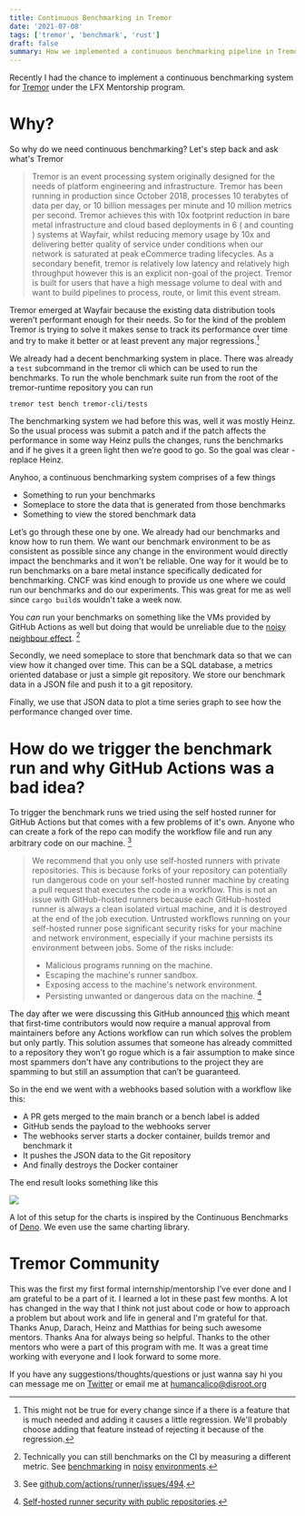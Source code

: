 ```yaml
---
title: Continuous Benchmarking in Tremor
date: '2021-07-08'
tags: ['tremor', 'benchmark', 'rust']
draft: false
summary: How we implemented a continuous benchmarking pipeline in Tremor
---
```


Recently I had the chance to implement a continuous benchmarking system for
[Tremor](https://www.tremor.rs/) under the LFX Mentorship program.

# Why?

So why do we need continuous benchmarking? Let's step back and ask what's
Tremor

> Tremor is an event processing system originally designed for the needs of
> platform engineering and infrastructure. Tremor has been running in production
> since October 2018, processes 10 terabytes of data per day, or 10 billion
> messages per minute and 10 million metrics per second. Tremor achieves this
> with 10x footprint reduction in bare metal infrastructure and cloud based
> deployments in 6 ( and counting ) systems at Wayfair, whilst reducing memory
> usage by 10x and delivering better quality of service under conditions when
> our network is saturated at peak eCommerce trading lifecycles. As a secondary
> benefit, tremor is relatively low latency and relatively high throughput
> however this is an explicit non-goal of the project. Tremor is built for users
> that have a high message volume to deal with and want to build pipelines to
> process, route, or limit this event stream.

Tremor emerged at Wayfair because the existing data distribution tools weren’t
performant enough for their needs. So for
the kind of the problem Tremor is trying to solve it makes sense to track its
performance over time and try to make it better or at least prevent any major
regressions.[^1]

[^1]: This might not be true for every change since if a there is a feature that is much needed and adding it causes a little regression. We'll probably choose adding that feature instead of rejecting it because of the regression.

We already had a decent benchmarking system in place. There was already a
`test` subcommand in the tremor cli which can be used to run the benchmarks.
To run the whole benchmark suite run from the root of the tremor-runtime
repository you can run

```
tremor test bench tremor-cli/tests
```

The benchmarking system we had before this was, well it was mostly Heinz. So
the usual process was submit a patch and if the patch affects the performance
in some way Heinz pulls the changes, runs the benchmarks and if he gives it a
green light then we’re good to go. So the goal was clear - replace Heinz.

Anyhoo, a continuous benchmarking system comprises of a few things

- Something to run your benchmarks
- Someplace to store the data that is generated from those benchmarks
- Something to view the stored benchmark data

Let’s go through these one by one. We already had our benchmarks and know how
to run them. We want our benchmark environment to be as consistent as possible
since any change in the environment would directly impact the benchmarks and it
won't be reliable. One way for it would be to run benchmarks on a bare metal
instance specifically dedicated for benchmarking. CNCF was kind enough to
provide us one where we could run our benchmarks and do our experiments. This
was great for me as well since `cargo build`s wouldn't take a week now.

You _can_ run your benchmarks on something like the VMs provided by
GitHub Actions as well but doing that would be unreliable due to the
[noisy neighbour effect](https://en.wikipedia.org/wiki/Cloud_computing_issues#Performance_interference_and_noisy_neighbors). [^2]

[^2]: Technically you can still benchmarks on the CI by measuring a different metric. See [benchmarking](https://pythonspeed.com/articles/consistent-benchmarking-in-ci/) in [noisy](https://bheisler.github.io/post/benchmarking-in-the-cloud/) [environments](https://bheisler.github.io/post/criterion-rs-0-3-4/).

Secondly, we need someplace to store that benchmark data so that we can view
how it changed over time. This can be a SQL database, a metrics oriented
database or just a simple git repository. We store our benchmark data in a JSON
file and push it to a git repository.

Finally, we use that JSON data to plot a time series graph to see how the
performance changed over time.

# How do we trigger the benchmark run and why GitHub Actions was a bad idea?

To trigger the benchmark runs we tried using the self hosted runner for GitHub
Actions but that comes with a few problems of it's own. Anyone who can create a
fork of the repo can modify the workflow file and run any arbitrary code on our
machine. [^3]

[^3]: See [github.com/actions/runner/issues/494](https://github.com/actions/runner/issues/494).

> We recommend that you only use self-hosted runners with private repositories.
> This is because forks of your repository can potentially run dangerous code on
> your self-hosted runner machine by creating a pull request that executes the
> code in a workflow. This is not an issue with GitHub-hosted runners because
> each GitHub-hosted runner is always a clean isolated virtual machine, and it
> is destroyed at the end of the job execution. Untrusted workflows running on
> your self-hosted runner pose significant security risks for your machine and
> network environment, especially if your machine persists its environment
> between jobs. Some of the risks include:
>
> - Malicious programs running on the machine.
> - Escaping the machine's runner sandbox.
> - Exposing access to the machine's network environment.
> - Persisting unwanted or dangerous data on the machine. [^4]

[^4]: [Self-hosted runner security with public repositories](https://docs.github.com/en/actions/hosting-your-own-runners/about-self-hosted-runners#self-hosted-runner-security-with-public-repositories).

The day after we were discussing this GitHub announced
[this](https://github.blog/2021-04-22-github-actions-update-helping-maintainers-combat-bad-actors/)
which meant that first-time contributors would now require a manual approval
from maintainers before any Actions workflow can run which solves the problem
but only partly. This solution assumes that someone has already committed to a
repository they won’t go rogue which is a fair assumption to make since most
spammers don't have any contributions to the project they are spamming to but
still an assumption that can’t be guaranteed.

So in the end we went with a webhooks based solution with a workflow like this:

- A PR gets merged to the main branch or a bench label is added
- GitHub sends the payload to the webhooks server
- The webhooks server starts a docker container, builds tremor and benchmark it
- It pushes the JSON data to the Git repository
- And finally destroys the Docker container

The end result looks something like this

![](/static/images/tremor/tremor-benchmark.png)

A lot of this setup for the charts is inspired by the Continuous Benchmarks of
[Deno](https://deno.land/benchmarks). We even use the same charting library.

# Tremor Community

This was the first my first formal internship/mentorship I’ve ever done and I
am grateful to be a part of it. I learned a lot in these past few months. A lot
has changed in the way that I think not just about code or how to approach a
problem but about work and life in general and I'm grateful for that. Thanks
Anup, Darach, Heinz and Matthias for being such awesome mentors. Thanks Ana for
always being so helpful. Thanks to the other mentors who were a part of this
program with me. It was a great time working with everyone and I look forward
to some more.

If you have any suggestions/thoughts/questions or just wanna say hi you can
message me on [Twitter](https://twitter.com/humancalico) or email me at
[humancalico@disroot.org](mailto:humancalico@disroot.org)

